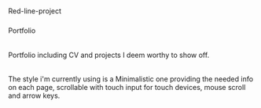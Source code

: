 #
Red-line-project

###
Portfolio

######
Portfolio including CV and projects I deem worthy to show off.
######
The style i'm currently using is a Minimalistic one providing the needed info on each page, scrollable with touch input for touch devices, mouse scroll and arrow keys.
